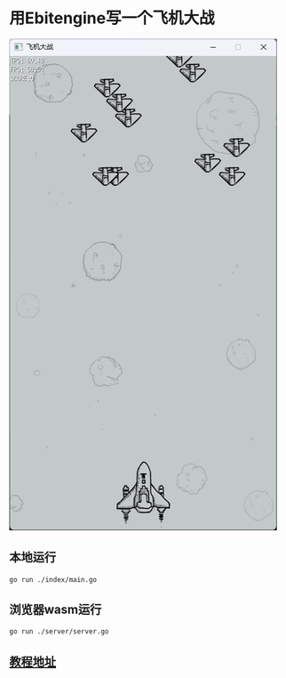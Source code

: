 # 用Ebitengine写一个飞机大战
![效果](./index/assets/show.png)
## 本地运行
```bash
go run ./index/main.go
```
## 浏览器wasm运行
```bash
go run ./server/server.go
```
## [教程地址](https://www.hackerxiao.online/2023/11/11/ebitengine_air/)
